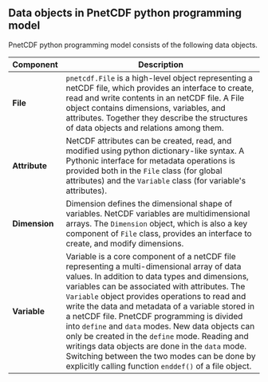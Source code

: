 ## Data objects in PnetCDF python programming model

PnetCDF python programming model consists of the following data objects.

| Component | Description |
| ---- | --- |
| **File** |`pnetcdf.File` is a high-level object representing a netCDF file, which provides an interface to create, read and write contents in an netCDF file. A File object contains dimensions, variables, and attributes. Together they describe the structures of data objects and relations among them. |
| **Attribute** | NetCDF attributes can be created, read, and modified using python dictionary-like syntax. A Pythonic interface for metadata operations is provided both in the `File` class (for global attributes) and the `Variable` class (for variable's attributes). |
| **Dimension** | Dimension defines the dimensional shape of variables. NetCDF variables are multidimensional arrays. The `Dimension` object, which is also a key component of `File` class, provides an interface to create, and modify dimensions. |
| **Variable** | Variable is a core component of a netCDF file representing a multi-dimensional array of data values. In addition to data types and dimensions, variables can be associated with attributes. The `Variable` object provides operations to read and write the data and metadata of a variable stored in a netCDF file. PnetCDF programming is divided into `define` and `data` modes. New data objects can only be created in the `define` mode. Reading and writings data objects are done in the `data` mode. Switching between the two modes can be done by explicitly calling function `enddef()` of a file object. |

